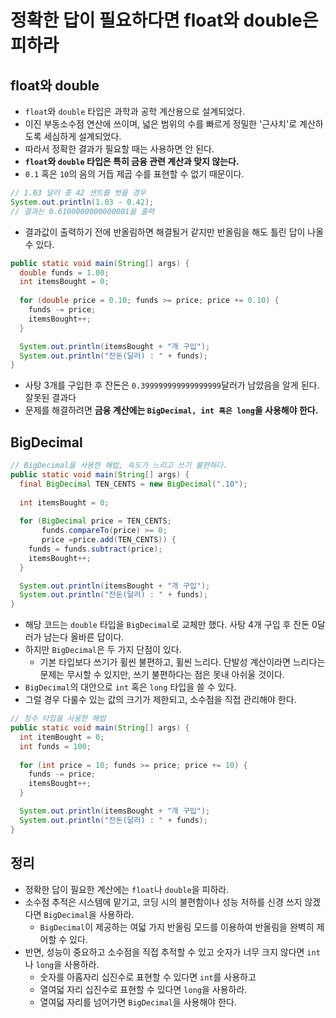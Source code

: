 # 정확한 답이 필요하다면 float와 double은 피하라

## float와 double

* `float`와 `double` 타입은 과학과 공학 계산용으로 설계되었다.
* 이진 부동소수점 연산에 쓰이며, 넓은 범위의 수를 빠르게 정밀한 '근사치'로 계산하도록 세심하게 설계되었다.
* 따라서 정확한 결과가 필요할 때는 사용하면 안 된다.
* **`float`와 `double` 타입은 특히 금융 관련 계산과 맞지 않는다.**
* `0.1` 혹은 `10`의 음의 거듭 제곱 수를 표현할 수 없기 때문이다.

```java
// 1.03 달러 중 42 센트를 썻을 경우
System.out.println(1.03 - 0.42);
// 결과는 0.6100000000000001을 출력
```

* 결과값이 출력하기 전에 반올림하면 해결될거 같지만 반올림을 해도 틀린 답이 나올 수 있다.

```java
public static void main(String[] args) {
  double funds = 1.00;
  int itemsBought = 0;
  
  for (double price = 0.10; funds >= price; price += 0.10) {
    funds -= price;
    itemsBought++;
  }

  System.out.println(itemsBought + "개 구입");
  System.out.println("잔돈(달러) : " + funds);
}
```

* 사탕 3개를 구입한 후 잔돈은 `0.399999999999999999`달러가 남았음을 알게 된다. 잘못된 결과다
* 문제를 해결하려면 **금융 계산에는 `BigDecimal, int 혹은 long`을 사용해야 한다.**

## BigDecimal

```java
// BigDecimal을 사용한 해법, 속도가 느리고 쓰기 불편하다.
public static void main(String[] args) {
  final BigDecimal TEN_CENTS = new BigDecimal(".10");
  
  int itemsBought = 0;
  
  for (BigDecimal price = TEN_CENTS; 
       funds.compareTo(price) >= 0; 
       price =price.add(TEN_CENTS)) {
    funds = funds.subtract(price);
    itemsBought++;
  }

  System.out.println(itemsBought + "개 구입");
  System.out.println("잔돈(달러) : " + funds);
}
```

* 해당 코드는 `double` 타입을 `BigDecimal`로 교체만 했다. 사탕 4개 구입 후 잔돈 0달러가 남는다 올바른 답이다.
* 하지만 `BigDecimal`은 두 가지 단점이 있다.
  * 기본 타입보다 쓰기가 휠씬 불편하고, 휠씬 느리다. 단발성 계산이라면 느리다는 문제는 무시할 수 있지만, 쓰기 불편하다는
     점은 못내 아쉬울 것이다.
* `BigDecimal`의 대안으로 `int` 혹은 `long` 타입을 쓸 수 있다.
* 그럴 경우 다룰수 있는 값의 크기가 제한되고, 소수점을 직접 관리해야 한다.

```java
// 정수 타입을 사용한 해법
public static void main(String[] args) {
  int itemBought = 0;
  int funds = 100;
  
  for (int price = 10; funds >= price; price += 10) {
    funds -= price;
    itemsBought++;
  }

  System.out.println(itemsBought + "개 구입");
  System.out.println("잔돈(달러) : " + funds);
}
```

## 정리

* 정확한 답이 필요한 계산에는 `float`나 `double`을 피하라.
* 소수점 추적은 시스템에 맡기고, 코딩 시의 불편함이나 성능 저하를 신경 쓰지 않겠다면 `BigDecimal`을 사용하라.
  * `BigDecimal`이 제공하는 여덟 가지 반올림 모드를 이용하여 반올림을 완벽히 제어할 수 있다.
* 반면, 성능이 중요하고 소수점을 직접 추적할 수 있고 숫자가 너무 크지 않다면 `int`나 `long`을 사용하라.
  * 숫자를 아홉자리 십진수로 표현할 수 있다면 `int`를 사용하고
  * 열여덟 자리 십진수로 표현할 수 있다면 `long`을 사용하라.
  * 열여덟 자리를 넘어가면 `BigDecimal`을 사용해야 한다.
